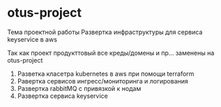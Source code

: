 # otus-project
Тема проектной работы
Развертка инфраструктуры для сервиса keyservice в aws

Так как проект продукттовый все креды/домены и пр... заменены на otus-project

1. Разветка класетра kubernetes в aws при помощи terraform
2. Равертка сервисов ингресс/мониторинга и логирования
3. Развертка rabbitMQ с привязкой к нодам
4. Развертка сервиса keyservice